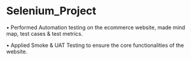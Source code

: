 # Selenium_Project
•	Performed Automation testing on the ecommerce website, made mind map, test cases & test metrics.

•	Applied Smoke & UAT Testing to ensure the core functionalities of the website.
